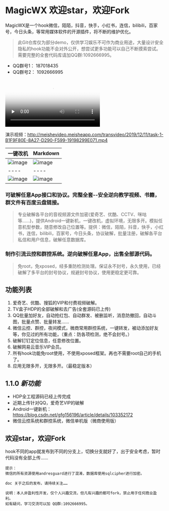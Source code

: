 # MagicWX 欢迎star，欢迎Fork
MagicWX是一个hook微信，陌陌，抖音，快手，小红书，连信，bilibili，百家号，今日头条，等常用媒体软件的开源插件，将不断的维护优化。

> 此Git仓库仅为部分demo，仅供学习娱乐不可作为商业用途，大量设计安全隐私的hook功能不会对外公开，想尝试更多功能可以自己不断摸索尝试。需要完整的全套代码库请加QQ群:1092666995。

- QQ群号1： 187018435
- QQ群号2： 1092666995



<video id="video" controls="" preload="none" poster="http://img.blog.fandong.me/2017-08-26-Markdown-Advance-Video.jpg">
      <source id="mp4" src="http://meishevideo.meisheapp.com/transvideo/2019/12/11/task-1-B1F9F80E-8A27-D290-F599-19198299E071.mp4" type="video/mp4">
      </video>
      
演示视频：http://meishevideo.meisheapp.com/transvideo/2019/12/11/task-1-B1F9F80E-8A27-D290-F599-19198299E071.mp4

| 一键改机 | Markdown|
| ---- | ---- |
| ![image](https://github.com/yugu88/MagicWX/blob/master/device-2020-03-25-160008.png) | ![image](https://img-blog.csdnimg.cn/20200324103336571.png) |
| ---- | ---- |
| ![image](https://img-blog.csdnimg.cn/20200319191809959.jpg) | ![image](https://img-blog.csdnimg.cn/2019123116334614.jpeg) |



### 可破解任意App接口和协议。完整全套--安全逆向教学视频、书籍，群文件有百度云盘链接。

> 专业破解各平台的音视频源文件加密(爱奇艺、优酷、CCTV、咪咕等……)，提供Android一键新机，一键改机，虚拟环境，无限多开。模拟任意机型参数，随意修改自己位置等。提供：微信，陌陌，抖音，快手，小红书，连信，bilibili，百家号，今日头条，协议破解，批量注册，破解各平台私信和用户信息，破解任意数据库。

### 制作引流云控和群控系统。逆向破解任意App，出售全部源代码。

>免root，免xposed，经多重防检测处理。保证永不封号，永久使用，已经破解了多平台的封号协议，规避封号协议，使用更稳定更可靠。

## 功能列表

 1. 爱奇艺、优酷、搜狐的VIP和付费视频破解。
 2. TV盒子HDP的全部破解和去广告(全套源码已上传)
 3. QQ批量加好友，自动抢红包、自动群发、被删监听，消息防撤回，自动斗图，批量点赞、批量转发……
 4. 微信云控、群控，夜间模式，微商常用群控系统，一键转发，被动添加好友等，你见过的所有功能，（重点：防各项检测，绝不会封号。）
 5. 破解钉钉定位信息，任意修改位置。
 6. 破解网易云音乐VIP会员。
 7. 所有hook功能免root使用，不使用xposed框架。再也不需要root自己的手机了。
 8. 应用无限多开，无限多开。（最稳定版本）


## 1.1.0 _新功能_

 - HDP全工程源码已经上传完成
 - 近期上传针对QQ，爱奇艺VIP的破解
 - Android一键新机：https://blog.csdn.net/gfg156196/article/details/103352172
 - 微信云控系统和群控系统，微信单机版（微商使用版）

## 欢迎star，欢迎Fork

hook不同的app就发布到不同的分支上，切换分支就好了，出于安全考虑，暂时代码没有全部上传……

``` nginx
提示：
微信的所有资源使用andresguard进行了混淆，数据库使用sqlcipher进行加密。

doc 关于之后的发布，请持续关注……

说明：本人非盈利性开发，仅个人兴趣交流，但凡有兴趣的都可fork，禁止用于任何商业盈利。
如有疑问，学习交流可以加 QQ群:1092666995。

```


